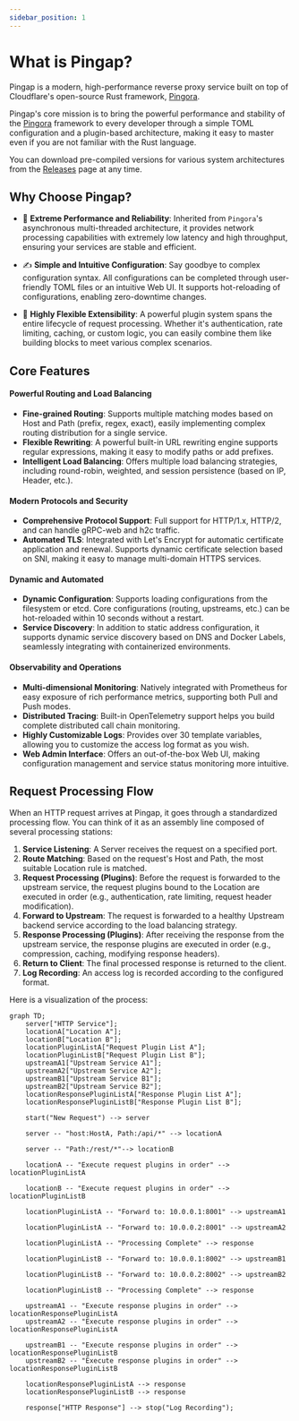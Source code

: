 ```yaml
---
sidebar_position: 1
---
```



# What is Pingap?

Pingap is a modern, high-performance reverse proxy service built on top of Cloudflare's open-source Rust framework, [Pingora](https://github.com/cloudflare/pingora).

Pingap's core mission is to bring the powerful performance and stability of the [Pingora](https://github.com/cloudflare/pingora) framework to every developer through a simple TOML configuration and a plugin-based architecture, making it easy to master even if you are not familiar with the Rust language.

You can download pre-compiled versions for various system architectures from the [Releases](https://github.com/vicanso/pingap/releases) page at any time.

## Why Choose Pingap?

-   🚀 **Extreme Performance and Reliability**: Inherited from `Pingora`'s asynchronous multi-threaded architecture, it provides network processing capabilities with extremely low latency and high throughput, ensuring your services are stable and efficient.

-   ✍️ **Simple and Intuitive Configuration**: Say goodbye to complex configuration syntax. All configurations can be completed through user-friendly TOML files or an intuitive Web UI. It supports hot-reloading of configurations, enabling zero-downtime changes.

-   🧩 **Highly Flexible Extensibility**: A powerful plugin system spans the entire lifecycle of request processing. Whether it's authentication, rate limiting, caching, or custom logic, you can easily combine them like building blocks to meet various complex scenarios.


## Core Features

#### Powerful Routing and Load Balancing

-   **Fine-grained Routing**: Supports multiple matching modes based on Host and Path (prefix, regex, exact), easily implementing complex routing distribution for a single service.
-   **Flexible Rewriting**: A powerful built-in URL rewriting engine supports regular expressions, making it easy to modify paths or add prefixes.
-   **Intelligent Load Balancing**: Offers multiple load balancing strategies, including round-robin, weighted, and session persistence (based on IP, Header, etc.).

#### Modern Protocols and Security

-   **Comprehensive Protocol Support**: Full support for HTTP/1.x, HTTP/2, and can handle gRPC-web and h2c traffic.
-   **Automated TLS**: Integrated with Let's Encrypt for automatic certificate application and renewal. Supports dynamic certificate selection based on SNI, making it easy to manage multi-domain HTTPS services.

#### Dynamic and Automated

-   **Dynamic Configuration**: Supports loading configurations from the filesystem or etcd. Core configurations (routing, upstreams, etc.) can be hot-reloaded within 10 seconds without a restart.
-   **Service Discovery**: In addition to static address configuration, it supports dynamic service discovery based on DNS and Docker Labels, seamlessly integrating with containerized environments.

#### Observability and Operations

-   **Multi-dimensional Monitoring**: Natively integrated with Prometheus for easy exposure of rich performance metrics, supporting both Pull and Push modes.
-   **Distributed Tracing**: Built-in OpenTelemetry support helps you build complete distributed call chain monitoring.
-   **Highly Customizable Logs**: Provides over 30 template variables, allowing you to customize the access log format as you wish.
-   **Web Admin Interface**: Offers an out-of-the-box Web UI, making configuration management and service status monitoring more intuitive.

## Request Processing Flow

When an HTTP request arrives at Pingap, it goes through a standardized processing flow. You can think of it as an assembly line composed of several processing stations:

1.  **Service Listening**: A Server receives the request on a specified port.
2.  **Route Matching**: Based on the request's Host and Path, the most suitable Location rule is matched.
3.  **Request Processing (Plugins)**: Before the request is forwarded to the upstream service, the request plugins bound to the Location are executed in order (e.g., authentication, rate limiting, request header modification).
4.  **Forward to Upstream**: The request is forwarded to a healthy Upstream backend service according to the load balancing strategy.
5.  **Response Processing (Plugins)**: After receiving the response from the upstream service, the response plugins are executed in order (e.g., compression, caching, modifying response headers).
6.  **Return to Client**: The final processed response is returned to the client.
7.  **Log Recording**: An access log is recorded according to the configured format.


Here is a visualization of the process:

```mermaid
graph TD;
    server["HTTP Service"];
    locationA["Location A"];
    locationB["Location B"];
    locationPluginListA["Request Plugin List A"];
    locationPluginListB["Request Plugin List B"];
    upstreamA1["Upstream Service A1"];
    upstreamA2["Upstream Service A2"];
    upstreamB1["Upstream Service B1"];
    upstreamB2["Upstream Service B2"];
    locationResponsePluginListA["Response Plugin List A"];
    locationResponsePluginListB["Response Plugin List B"];

    start("New Request") --> server

    server -- "host:HostA, Path:/api/*" --> locationA

    server -- "Path:/rest/*"--> locationB

    locationA -- "Execute request plugins in order" --> locationPluginListA

    locationB -- "Execute request plugins in order" --> locationPluginListB

    locationPluginListA -- "Forward to: 10.0.0.1:8001" --> upstreamA1

    locationPluginListA -- "Forward to: 10.0.0.2:8001" --> upstreamA2

    locationPluginListA -- "Processing Complete" --> response

    locationPluginListB -- "Forward to: 10.0.0.1:8002" --> upstreamB1

    locationPluginListB -- "Forward to: 10.0.0.2:8002" --> upstreamB2

    locationPluginListB -- "Processing Complete" --> response

    upstreamA1 -- "Execute response plugins in order" --> locationResponsePluginListA
    upstreamA2 -- "Execute response plugins in order" --> locationResponsePluginListA

    upstreamB1 -- "Execute response plugins in order" --> locationResponsePluginListB
    upstreamB2 -- "Execute response plugins in order" --> locationResponsePluginListB

    locationResponsePluginListA --> response
    locationResponsePluginListB --> response

    response["HTTP Response"] --> stop("Log Recording");
```